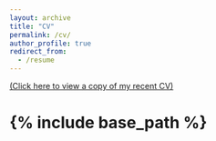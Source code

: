 ```yaml
---
layout: archive
title: "CV"
permalink: /cv/
author_profile: true
redirect_from:
  - /resume
---
```


<a href="https://www.dropbox.com/s/amcqq538w02ef8p/James%20G%20Field_CV_July2019.pdf?dl=0">(Click here to view a copy of my recent CV)</a>

{% include base_path %}
======

